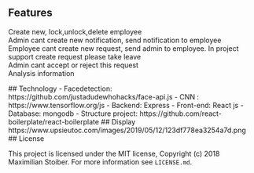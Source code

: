 
## Features

<dl>
  <dt>Create new, lock,unlock,delete employee</dt>
  <dt>Admin cant create new notification, send notification to employee</dt>
  <dt>Employee cant create new request, send admin to employee. In project support create request please take leave</dt>
  <dt>Admin cant accept or reject this request</dt>
  <dt>Analysis information</dt>
</dl>
## Technology
- Facedetection: https://github.com/justadudewhohacks/face-api.js 
- CNN : https://www.tensorflow.org/js
- Backend: Express
- Front-end: React js
- Database: mongodb
- Structure project: https://github.com/react-boilerplate/react-boilerplate
## Display
https://www.upsieutoc.com/images/2019/05/12/123df778ea3254a7d.png
## License

This project is licensed under the MIT license, Copyright (c) 2018 Maximilian
Stoiber. For more information see `LICENSE.md`.
